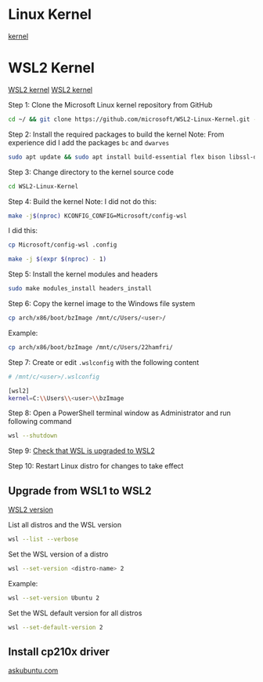 # Linux Kernel

[kernel](https://git.kernel.org/pub/scm/linux/kernel/git/stable/linux.git/tree/drivers/usb/serial?h=v6.6.15)

# WSL2 Kernel

[WSL2 kernel](https://learn.microsoft.com/en-us/community/content/wsl-user-msft-kernel-v6)
[WSL2 kernel](https://unix.stackexchange.com/questions/594470/wsl-2-does-not-have-lib-modules)

Step 1: Clone the Microsoft Linux kernel repository from GitHub
```bash
cd ~/ && git clone https://github.com/microsoft/WSL2-Linux-Kernel.git --depth=1 -b linux-msft-wsl-6.1.y
```

Step 2: Install the required packages to build the kernel
Note: From experience did I add the packages `bc` and `dwarves`
```bash
sudo apt update && sudo apt install build-essential flex bison libssl-dev libelf-dev bc dwarves
```

Step 3: Change directory to the kernel source code
```bash
cd WSL2-Linux-Kernel
```

Step 4: Build the kernel
Note: I did not do this:
```bash
make -j$(nproc) KCONFIG_CONFIG=Microsoft/config-wsl
```
I did this:
```bash
cp Microsoft/config-wsl .config
```
```bash
make -j $(expr $(nproc) - 1)
```

Step 5: Install the kernel modules and headers
```bash
sudo make modules_install headers_install
```

Step 6: Copy the kernel image to the Windows file system
```bash
cp arch/x86/boot/bzImage /mnt/c/Users/<user>/
```
Example:
```bash
cp arch/x86/boot/bzImage /mnt/c/Users/22hamfri/
```

Step 7: Create or edit `.wslconfig` with the following content
```bash
# /mnt/c/<user>/.wslconfig
```
```bash
[wsl2]
kernel=C:\\Users\\<user>\\bzImage
```

Step 8: Open a PowerShell terminal window as Administrator and run following command
```bash
wsl --shutdown
```

Step 9: [Check that WSL is upgraded to WSL2](#upgrade-from-wsl1-to-wsl2)

Step 10: Restart Linux distro for changes to take effect

## Upgrade from WSL1 to WSL2

[WSL2 version](https://dev.to/adityakanekar/upgrading-from-wsl1-to-wsl2-1fl9)

List all distros and the WSL version
```bash
wsl --list --verbose
```

Set the WSL version of a distro
```bash
wsl --set-version <distro-name> 2
```
Example:
```bash
wsl --set-version Ubuntu 2
```

Set the WSL default version for all distros
```bash
wsl --set-default-version 2
```

## Install cp210x driver
[askubuntu.com](https://askubuntu.com/questions/941594/installing-cp210x-driver)
